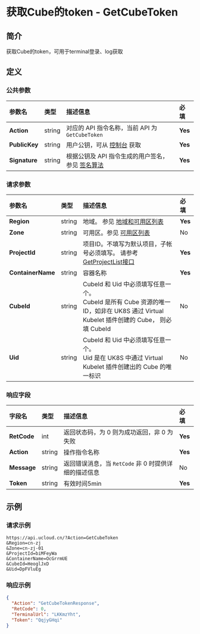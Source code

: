 # 获取Cube的token - GetCubeToken

## 简介

获取Cube的token，可用于terminal登录、log获取









## 定义

### 公共参数

| 参数名 | 类型 | 描述信息 | 必填 |
|:---|:---|:---|:---|
| **Action**     | string  | 对应的 API 指令名称，当前 API 为 `GetCubeToken`                        | **Yes** |
| **PublicKey**  | string  | 用户公钥，可从 [控制台](https://console.ucloud.cn/uapi/apikey) 获取                                             | **Yes** |
| **Signature**  | string  | 根据公钥及 API 指令生成的用户签名，参见 [签名算法](api/summary/signature.md)  | **Yes** |

### 请求参数

| 参数名 | 类型 | 描述信息 | 必填 |
|:---|:---|:---|:---|
| **Region** | string | 地域。 参见 [地域和可用区列表](https://docs.ucloud.cn/api/summary/regionlist) |**Yes**|
| **Zone** | string | 可用区。参见 [可用区列表](https://docs.ucloud.cn/api/summary/regionlist) |No|
| **ProjectId** | string | 项目ID。不填写为默认项目，子帐号必须填写。 请参考[GetProjectList接口](https://docs.ucloud.cn/api/summary/get_project_list) |**Yes**|
| **ContainerName** | string | 容器名称 |**Yes**|
| **CubeId** | string | CubeId 和 Uid 中必须填写任意一个。<br />CubeId 是所有 Cube 资源的唯一 ID，如非在 UK8S 通过 Virtual Kubelet 插件创建的 Cube， 则必填 CubeId |No|
| **Uid** | string | CubeId 和 Uid 中必须填写任意一个。<br />Uid 是在 UK8S 中通过 Virtual Kubelet 插件创建出的 Cube 的唯一标识 |No|

### 响应字段

| 字段名 | 类型 | 描述信息 | 必填 |
|:---|:---|:---|:---|
| **RetCode** | int | 返回状态码，为 0 则为成功返回，非 0 为失败 |**Yes**|
| **Action** | string | 操作指令名称 |**Yes**|
| **Message** | string | 返回错误消息，当 `RetCode` 非 0 时提供详细的描述信息 |No|
| **Token** | string | 有效时间5min |**Yes**|




## 示例

### 请求示例
    
```
https://api.ucloud.cn/?Action=GetCubeToken
&Region=cn-zj
&Zone=cn-zj-01
&ProjectId=biMFeyWa
&ContainerName=OcGrrmUE
&CubeId=HeoglJxD
&Uid=DpFVluEg
```

### 响应示例
    
```json
{
  "Action": "GetCubeTokenResponse",
  "RetCode": 0,
  "TerminalUrl": "LKKmzYht",
  "Token": "QqjyGHqi"
}
```





